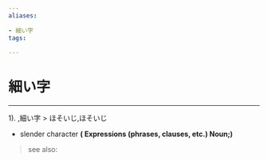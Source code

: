 ```yaml
---
aliases:
    
- 細い字
tags:
    
---
```


# 細い字
---
1).
,細い字 > ほそいじ,ほそいじ

- slender character
**( Expressions (phrases, clauses, etc.) Noun;)**
> see also: 
            